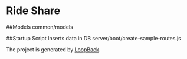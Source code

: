 # Ride Share

##Models
common/models

##Startup Script
Inserts data in DB
server/boot/create-sample-routes.js

The project is generated by [LoopBack](http://loopback.io).